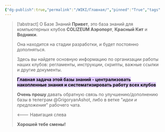 ```yaml
---
{"dg-publish":true,"permalink":"/WIKI/Главная/","pinned":"True","tags":["gardenEntry"]}
---
```


> [!abstract] О Базе Знаний
>  **Привет**, это база знаний для компьютерных клубов **COLIZEUM Аэропорт**, **Красный Кит** и **Водники**.
> 
> Она находится на стадии разработки, и будет постоянно дополняться.
> 
> Здесь вы найдете основную информацию по организации работы наших клубов: регламенты, инструкции, скрипты, важные ссылки и другие документы.
> 
> <mark style="background: #D2B3FFA6;">**Главная задача этой базы знаний - централизовать накопленные знания и систематизировать работу всех клубов**</mark>
> 
> **Очень прошу** давать обратную связь по улучшению/дополнению базы в телеграм @GrigoryanAshot, либо в ветке "*идеи и предложения*" рабочего чата.
> 
><--- Навигация слева
> 
> **Хорошей тебе смены!**


